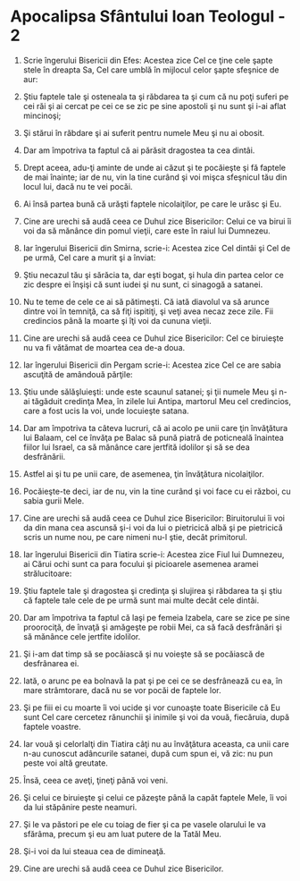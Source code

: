 # Apocalipsa Sf&#226;ntului Ioan Teologul - 2

1. Scrie îngerului Bisericii din Efes: Acestea zice Cel ce ţine cele şapte stele în dreapta Sa, Cel care umblă în mijlocul celor şapte sfeşnice de aur: 

2. Ştiu faptele tale şi osteneala ta şi răbdarea ta şi cum că nu poţi suferi pe cei răi şi ai cercat pe cei ce se zic pe sine apostoli şi nu sunt şi i-ai aflat mincinoşi; 

3. Şi stărui în răbdare şi ai suferit pentru numele Meu şi nu ai obosit. 

4. Dar am împotriva ta faptul că ai părăsit dragostea ta cea dintâi. 

5. Drept aceea, adu-ţi aminte de unde ai căzut şi te pocăieşte şi fă faptele de mai înainte; iar de nu, vin la tine curând şi voi mişca sfeşnicul tău din locul lui, dacă nu te vei pocăi. 

6. Ai însă partea bună că urăşti faptele nicolaiţilor, pe care le urăsc şi Eu. 

7. Cine are urechi să audă ceea ce Duhul zice Bisericilor: Celui ce va birui îi voi da să mănânce din pomul vieţii, care este în raiul lui Dumnezeu. 

8. Iar îngerului Bisericii din Smirna, scrie-i: Acestea zice Cel dintâi şi Cel de pe urmă, Cel care a murit şi a înviat: 

9. Ştiu necazul tău şi sărăcia ta, dar eşti bogat, şi hula din partea celor ce zic despre ei înşişi că sunt iudei şi nu sunt, ci sinagogă a satanei. 

10. Nu te teme de cele ce ai să pătimeşti. Că iată diavolul va să arunce dintre voi în temniţă, ca să fiţi ispitiţi, şi veţi avea necaz zece zile. Fii credincios până la moarte şi îţi voi da cununa vieţii. 

11. Cine are urechi să audă ceea ce Duhul zice Bisericilor: Cel ce biruieşte nu va fi vătămat de moartea cea de-a doua. 

12. Iar îngerului Bisericii din Pergam scrie-i: Acestea zice Cel ce are sabia ascuţită de amândouă părţile: 

13. Ştiu unde sălăşluieşti: unde este scaunul satanei; şi ţii numele Meu şi n-ai tăgăduit credinţa Mea, în zilele lui Antipa, martorul Meu cel credincios, care a fost ucis la voi, unde locuieşte satana. 

14. Dar am împotriva ta câteva lucruri, că ai acolo pe unii care ţin învăţătura lui Balaam, cel ce învăţa pe Balac să pună piatră de poticneală înaintea fiilor lui Israel, ca să mănânce care jertfită idolilor şi să se dea desfrânării. 

15. Astfel ai şi tu pe unii care, de asemenea, ţin învăţătura nicolaiţilor. 

16. Pocăieşte-te deci, iar de nu, vin la tine curând şi voi face cu ei război, cu sabia gurii Mele. 

17. Cine are urechi să audă ceea ce Duhul zice Bisericilor: Biruitorului îi voi da din mana cea ascunsă şi-i voi da lui o pietricică albă şi pe pietricică scris un nume nou, pe care nimeni nu-l ştie, decât primitorul. 

18. Iar îngerului Bisericii din Tiatira scrie-i: Acestea zice Fiul lui Dumnezeu, ai Cărui ochi sunt ca para focului şi picioarele asemenea aramei strălucitoare: 

19. Ştiu faptele tale şi dragostea şi credinţa şi slujirea şi răbdarea ta şi ştiu că faptele tale cele de pe urmă sunt mai multe decât cele dintâi. 

20. Dar am împotriva ta faptul că laşi pe femeia Izabela, care se zice pe sine proorociţă, de învaţă şi amăgeşte pe robii Mei, ca să facă desfrânări şi să mănânce cele jertfite idolilor. 

21. Şi i-am dat timp să se pocăiască şi nu voieşte să se pocăiască de desfrânarea ei. 

22. Iată, o arunc pe ea bolnavă la pat şi pe cei ce se desfrânează cu ea, în mare strâmtorare, dacă nu se vor pocăi de faptele lor. 

23. Şi pe fiii ei cu moarte îi voi ucide şi vor cunoaşte toate Bisericile că Eu sunt Cel care cercetez rănunchii şi inimile şi voi da vouă, fiecăruia, după faptele voastre. 

24. Iar vouă şi celorlalţi din Tiatira câţi nu au învăţătura aceasta, ca unii care n-au cunoscut adâncurile satanei, după cum spun ei, vă zic: nu pun peste voi altă greutate. 

25. Însă, ceea ce aveţi, ţineţi până voi veni. 

26. Şi celui ce biruieşte şi celui ce păzeşte până la capăt faptele Mele, îi voi da lui stăpânire peste neamuri. 

27. Şi le va păstori pe ele cu toiag de fier şi ca pe vasele olarului le va sfărâma, precum şi eu am luat putere de la Tatăl Meu. 

28. Şi-i voi da lui steaua cea de dimineaţă. 

29. Cine are urechi să audă ceea ce Duhul zice Bisericilor. 

